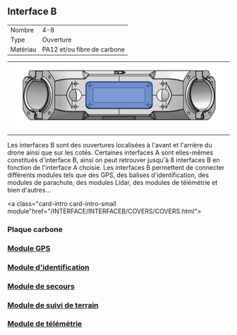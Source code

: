 ## Interface B 

<table class="specification">
<tr>
        <td>Nombre</td><td>4-8</td>
    </tr><tr>
        <td>Type</td><td>Ouverture</td>
    </tr><tr>
        <td>Matériau</td><td>PA12 et/ou fibre de carbone</td>
    </tr>
</table>


<table class="interface">
    <tr>
        <td><img style="text-align: center;" src="../../gitbook/images/INTERFACE/general/FACE-INTB.png" ></td>
    </tr>
</table>


Les interfaces B sont des ouvertures localisées à l'avant et l'arrière du drone ainsi que sur les cotés. Certaines interfaces A sont elles-mêmes constitués d'interface B, ainsi on peut retrouver jusqu'à 8 interfaces B en fonction de l'interface A choisie.
Les interfaces B permettent de connecter différents modules tels que des GPS, des balises d'identification, des modules de parachute, des modules Lidar, des modules de télémétrie et bien d'autres...

<div class="introduction-card-container">  

<a class="card-intro card-intro-small module"href="/INTERFACE/INTERFACEB/COVERS/COVERS.html">
<h3>Plaque carbone</h3>
</a>
<a class="card-intro card-intro-small module"href="/INTERFACE/INTERFACEB/GPS/GPS.html">
<h3>Module GPS</h3>
</a>

<a class="card-intro card-intro-small module" href="/INTERFACE/INTERFACEB/IDENTIFICATION/IDENTIFICATION.html">
<h3>Module d'identification</h3>
</a>

<a class="card-intro card-intro-small module" href="/INTERFACE/INTERFACEB/SECOURS/SECOURS.html">
<h3>Module de secours</h3>
</a>

<a class="card-intro card-intro-small module" href="/INTERFACE/INTERFACEB/SUIVI_DE_TERRAIN/SUIVI_DE_TERRAIN.html">
<h3>Module de suivi de terrain</h3>
</a>

<a class="card-intro card-intro-small module" href="/INTERFACE/INTERFACEB/TELEMETRIE/TELEMETRIE.html">
<h3>Module de télémétrie</h3>
</a>

  </div>
